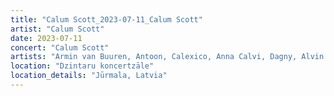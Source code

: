 ```yaml
---
title: "Calum Scott_2023-07-11_Calum Scott"
artist: "Calum Scott"
date: 2023-07-11
concert: "Calum Scott"
artists: "Armin van Buuren, Antoon, Calexico, Anna Calvi, Dagny, Alvin Chris, Mitch James, Apashe, Calum Scott, Bru-C"
location: "Dzintaru koncertzāle"
location_details: "Jūrmala, Latvia"
---
```

